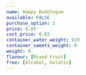 ```yaml
---
name: Happy Bubblegum
available: FALSE
purchase_option: 2
price: 0.05
cost_price: 0.02
container_water_weight: 919
container_sweets_weight: 0
weight: 0
flavour: [Mixed Fruit]
free: [Alcohol, Gelatin]
---
```


